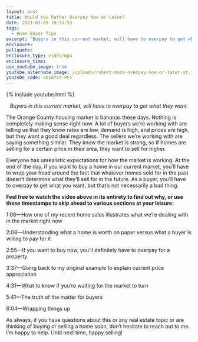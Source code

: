 ```yaml
---
layout: post
title: Would You Rather Overpay Now or Later?
date: 2021-02-09 18:53:53
tags:
  - Home Buyer Tips
excerpt: 'Buyers in this current market, will have to overpay to get what they want.'
enclosure:
pullquote:
enclosure_type: video/mp4
enclosure_time:
use_youtube_image: true
youtube_alternate_image: /uploads/robert-mack-overpay-now-or-later-yt.jpg
youtube_code: abzAfsY-PEs
---
```


{% include youtube.html %}

<p style="text-align: center;"><em>Buyers in this current market, will have to overpay to get what they want.</em></p>

The Orange County housing market is bananas these days. Nothing is completely making sense right now. A lot of buyers we’re working with are telling us that they know rates are low, demand is high, and prices are high, but they want a good deal regardless. The sellers we’re working with are saying something similar. They know the market is strong, so if homes are selling for a certain price in their area, they want to sell for higher.&nbsp;

Everyone has unrealistic expectations for how the market is working. At the end of the day, if you want to buy a home in our current market, you’ll have to wrap your head around the fact that whatever homes sold for in the past doesn’t determine what they’ll sell for in the future. As a buyer, you’ll have to overpay to get what you want, but that’s not necessarily a bad thing.&nbsp;

**Feel free to watch the video above in its entirety to find out why, or use these timestamps to skip ahead to various sections at your leisure:**

1:06—How one of my recent home sales illustrates what we’re dealing with in the market right now

2:08—Understanding what a home is worth on paper versus what a buyer is willing to pay for it&nbsp;

2:55—If you want to buy now, you’ll definitely have to overpay for a property&nbsp;

3:37—Going back to my original example to explain current price appreciation

4:31—What to know if you’re waiting for the market to turn&nbsp;

5:41—The truth of the matter for buyers

6:04—Wrapping things up

As always, if you have questions about this or any real estate topic or are thinking of buying or selling a home soon, don’t hesitate to reach out to me. I’m happy to help. Until next time, happy selling\!
